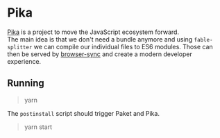 # Pika

[Pika](https://www.pika.dev/about/) is a project to move the JavaScript ecosystem forward.<br />
The main idea is that we don't need a bundle anymore and using `fable-splitter` we can compile our individual files to ES6 modules.
Those can then be served by [browser-sync](https://www.browsersync.io/) and create a modern developer experience.

## Running

> yarn

The `postinstall` script should trigger Paket and Pika.

> yarn start 